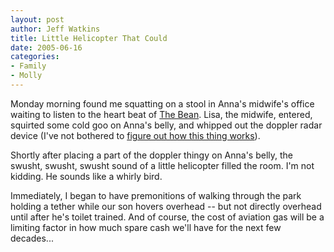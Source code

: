 ```yaml
--- 
layout: post
author: Jeff Watkins
title: Little Helicopter That Could
date: 2005-06-16
categories: 
- Family
- Molly
---
```


Monday morning found me squatting on a stool in Anna's midwife's office waiting to listen to the heart beat of [The Bean][bean]. Lisa, the midwife, entered, squirted some cold goo on Anna's belly, and whipped out the doppler radar device (I've not bothered to [figure out how this thing works][spock-doppler]).

Shortly after placing a part of the doppler thingy on Anna's belly, the swusht, swusht, swusht sound of a little helicopter filled the room. I'm not kidding. He sounds like a whirly bird.

Immediately, I began to have premonitions of walking through the park holding a tether while our son hovers overhead -- but not directly overhead until after he's toilet trained. And of course, the cost of aviation gas will be a limiting factor in how much spare cash we'll have for the next few decades...


[bean]: /2005/05/baby-belly-week-10 "The Bean is not photogenic yet"
[spock-doppler]: http://www.drspock.com/article/0,1510,9851,00.html "Dr. Spock on the Doppler Radar device..."
